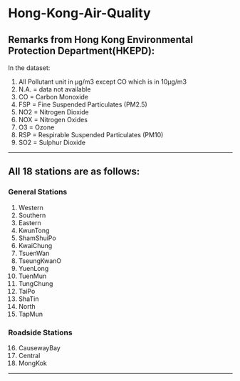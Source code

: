 # Hong-Kong-Air-Quality

## Remarks from Hong Kong Environmental Protection Department(HKEPD):
In the dataset:

1. All Pollutant unit in μg/m3 except CO which is in 10μg/m3
2. N.A. = data not available 
3. CO = Carbon Monoxide
4. FSP = Fine Suspended Particulates (PM2.5)
5. NO2 = Nitrogen Dioxide
6. NOX = Nitrogen Oxides
7. O3 = Ozone
8. RSP = Respirable Suspended Particulates (PM10)
9. SO2 = Sulphur Dioxide
--------------------------------------------------
## All 18 stations are as follows:
### General Stations
1. Western
2. Southern
3. Eastern
4. KwunTong
5. ShamShuiPo
6. KwaiChung
7. TsuenWan
8. TseungKwanO
9. YuenLong
10. TuenMun
11. TungChung
12. TaiPo
13. ShaTin
14. North
15. TapMun
### Roadside Stations
16. CausewayBay
17. Central
18. MongKok
--------------------------------------------------
